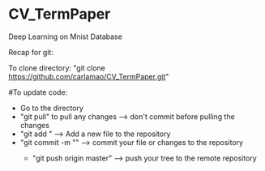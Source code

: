 # CV_TermPaper
Deep Learning on Mnist Database

Recap for git:

To clone directory: "git clone https://github.com/carlamao/CV_TermPaper.git"

#To update code:
- Go to the directory
- "git pull" to pull any changes --> don't commit before pulling the changes
- "git add <filename>" --> Add a new file to the repository
- "git commit -m "<comments about the update>" --> commit your file or changes to the repository
  - "git push origin master" --> push your tree to the remote repository

